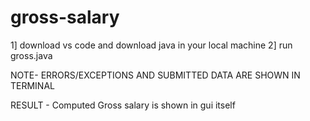 # gross-salary

1] download vs code and download java in your local machine 
2] run gross.java

NOTE- ERRORS/EXCEPTIONS AND SUBMITTED DATA ARE SHOWN IN TERMINAL

RESULT - Computed Gross salary is shown in gui itself 
